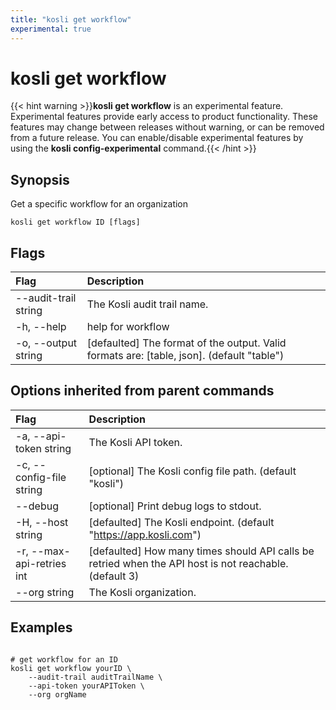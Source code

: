 ```yaml
---
title: "kosli get workflow"
experimental: true
---
```


# kosli get workflow

{{< hint warning >}}**kosli get workflow** is an experimental feature. 
Experimental features provide early access to product functionality. These features may change between releases without warning, or can be removed from a future release.
You can enable/disable experimental features by using the **kosli config-experimental** command.{{< /hint >}}
## Synopsis

Get a specific workflow for an organization

```shell
kosli get workflow ID [flags]
```

## Flags
| Flag | Description |
| :--- | :--- |
|        --audit-trail string  |  The Kosli audit trail name.  |
|    -h, --help  |  help for workflow  |
|    -o, --output string  |  [defaulted] The format of the output. Valid formats are: [table, json]. (default "table")  |


## Options inherited from parent commands
| Flag | Description |
| :--- | :--- |
|    -a, --api-token string  |  The Kosli API token.  |
|    -c, --config-file string  |  [optional] The Kosli config file path. (default "kosli")  |
|        --debug  |  [optional] Print debug logs to stdout.  |
|    -H, --host string  |  [defaulted] The Kosli endpoint. (default "https://app.kosli.com")  |
|    -r, --max-api-retries int  |  [defaulted] How many times should API calls be retried when the API host is not reachable. (default 3)  |
|        --org string  |  The Kosli organization.  |


## Examples

```shell

# get workflow for an ID
kosli get workflow yourID \
	--audit-trail auditTrailName \
	--api-token yourAPIToken \
	--org orgName

```

